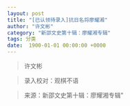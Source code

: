 ```yaml
---
layout: post
title: "[已认领待录入]抗日名将廖耀湘"
author: "许文彬"
category: "新邵文史第十辑：廖耀湘专辑"
tags: 分类
date:  1900-01-01 00:00:00 +0000
---
```

> 许文彬

> 录入校对：观棋不语


> 来源：新邵文史第十辑：廖耀湘专辑"
